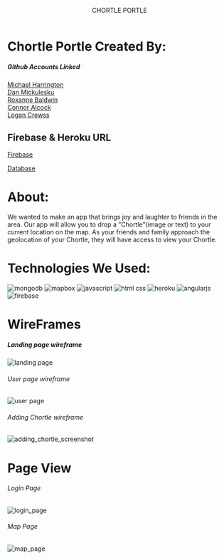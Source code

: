 
<p align="center">  
  CHORTLE PORTLE 
  <br><br> 
</p>


# Chortle Portle Created By: 
##### Github Accounts Linked
[Michael Harrington](https://github.com/mike85h)<br>
[Dan Mickulesku](https://github.com/DMickulesku)<br>
[Roxanne Baldwin](https://github.com/RoxMBaldwin)<br>
[Connor Alcock](https://github.com/connoralcock87)<br>
[Logan Crewss](https://github.com/lcrewss)

## Firebase & Heroku URL
[Firebase](https://chortle-portal.firebaseapp.com/main.html) 

[Database](https://salty-mountain-21631.herokuapp.com/)



# About: 
We wanted to make an app that brings joy and laughter to friends in the area. Our app will allow you to drop a "Chortle"(image or text) to your current location on the map. As your friends and family approach the geolocation of your Chortle, they will have access to view your Chortle. 

# Technologies We Used: 
![mongodb](https://user-images.githubusercontent.com/26422332/30713608-0e77e44a-9ecd-11e7-9935-64fcdc70a049.png)
![mapbox](https://user-images.githubusercontent.com/26422332/30713609-0e787c34-9ecd-11e7-9d17-1688acbb42a2.png)
![javascript](https://user-images.githubusercontent.com/26422332/30713613-0e86f566-9ecd-11e7-9e74-e64cfe9765f7.jpg)
![html css](https://user-images.githubusercontent.com/26422332/30713610-0e79e6dc-9ecd-11e7-9589-d53334cc9d9e.png)
![heroku](https://user-images.githubusercontent.com/26422332/30713611-0e7eecae-9ecd-11e7-86fd-4ec64d6fd88a.png)
![angularjs](https://user-images.githubusercontent.com/26422332/30713612-0e803c30-9ecd-11e7-9b27-f94a905ea09c.jpg)
![firebase](https://user-images.githubusercontent.com/26422332/30713614-0e8f5274-9ecd-11e7-87fc-78f998bd5411.png)


# WireFrames

##### Landing page wireframe
![landing page](https://user-images.githubusercontent.com/26422332/30708638-d185fb54-9ebc-11e7-872a-ab4c76642ec1.png)

###### User page wireframe
![user page](https://user-images.githubusercontent.com/26422332/30708639-d5f383be-9ebc-11e7-9dee-b82cf6007769.png)

###### Adding Chortle wireframe
![adding_chortle_screenshot](https://user-images.githubusercontent.com/26422332/30708420-1c5e67d4-9ebc-11e7-89b3-2a3a910611c7.png)


# Page View

###### Login Page
![login_page](https://user-images.githubusercontent.com/26422332/30709274-e7be7dea-9ebe-11e7-9676-c57fdad1e33d.png)

###### Map Page
![map_page](https://user-images.githubusercontent.com/26422332/30709273-e7bc70cc-9ebe-11e7-8d7c-2262b2cc22e0.png)

